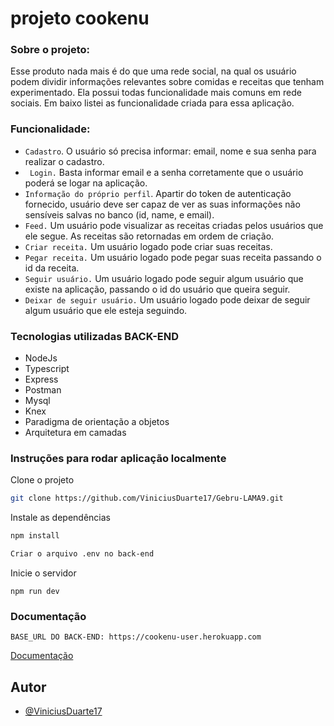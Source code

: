 # projeto cookenu


### Sobre o projeto:

Esse produto nada mais é do que uma rede social, na qual os usuário podem dividir informações relevantes sobre comidas e receitas que tenham experimentado. Ela possui todas funcionalidade mais comuns em rede sociais. Em baixo listei as funcionalidade criada para essa aplicação.

### Funcionalidade:

- ```Cadastro```. O usuário só precisa informar: email, nome e sua senha para realizar o cadastro.
- ``` Login.``` Basta informar email e a senha corretamente que o usuário poderá se logar na aplicação.
- ```Informação do próprio perfil```. Apartir do token de autenticação fornecido, usuário deve ser capaz de ver as suas informações não sensíveis salvas no banco (id, name, e email).
- ```Feed.``` Um usuário pode visualizar as receitas criadas pelos usuários que ele segue. As receitas são retornadas em ordem de criação.
- ```Criar receita.``` Um usuário logado pode criar suas receitas.
- ```Pegar receita.``` Um usuário logado pode pegar suas receita passando o id da receita.
- ```Seguir usuário.``` Um usuário logado pode seguir algum usuário que existe na aplicação, passando o id do usuário que queira seguir.
- ```Deixar de seguir usuário.``` Um usuário logado pode deixar de seguir algum usuário que ele esteja seguindo.


### Tecnologias utilizadas BACK-END
 - NodeJs
 - Typescript
 - Express
 - Postman
 - Mysql
 - Knex
 - Paradigma de orientação a objetos
 - Arquitetura em camadas
 
 ### Instruções para rodar aplicação localmente
 
 Clone o projeto

```bash
git clone https://github.com/ViniciusDuarte17/Gebru-LAMA9.git
```
Instale as dependências

```bash
npm install
```

```bash
Criar o arquivo .env no back-end
```

Inicie o servidor

```
npm run dev 
```

 ### Documentação
```
BASE_URL DO BACK-END: https://cookenu-user.herokuapp.com
```
[Documentação]( https://documenter.getpostman.com/view/19713876/VUr1Gso8)

## Autor

- [@ViniciusDuarte17](https://github.com/ViniciusDuarte17)

